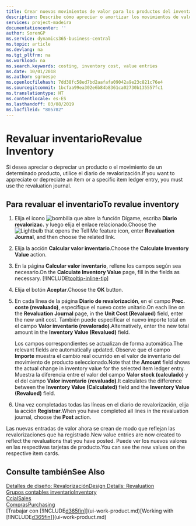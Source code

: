 ```yaml
---
title: Crear nuevos movimientos de valor para los productos del inventario | Documentos de Microsoft
description: Describe cómo apreciar o amortizar los movimientos de valor de uno o varios productos del inventario enviando el valor calculado actual.
services: project-madeira
documentationcenter: ''
author: SorenGP
ms.service: dynamics365-business-central
ms.topic: article
ms.devlang: na
ms.tgt_pltfrm: na
ms.workload: na
ms.search.keywords: costing, inventory cost, value entries
ms.date: 10/01/2018
ms.author: sgroespe
ms.openlocfilehash: 7dd38fc58ed7bd2aafafa09042a9e23c821c76e4
ms.sourcegitcommit: 1bcfaa99ea302e6b84b8361ca02730b135557fc1
ms.translationtype: HT
ms.contentlocale: es-ES
ms.lasthandoff: 03/08/2019
ms.locfileid: "805782"
---
```

# <a name="revalue-inventory"></a><span data-ttu-id="c54fe-103">Revaluar inventario</span><span class="sxs-lookup"><span data-stu-id="c54fe-103">Revalue Inventory</span></span>
<span data-ttu-id="c54fe-104">Si desea apreciar o depreciar un producto o el movimiento de un determinado producto, utilice el diario de revalorización.</span><span class="sxs-lookup"><span data-stu-id="c54fe-104">If you want to appreciate or depreciate an item or a specific item ledger entry, you must use the revaluation journal.</span></span>

## <a name="to-revalue-inventory"></a><span data-ttu-id="c54fe-105">Para revaluar el inventario</span><span class="sxs-lookup"><span data-stu-id="c54fe-105">To revalue inventory</span></span>
1. <span data-ttu-id="c54fe-106">Elija el icono ![bombilla que abre la función Dígame](media/ui-search/search_small.png "Dígame que desea hacer"), escriba **Diario revalorizac.** y luego elija el enlace relacionado.</span><span class="sxs-lookup"><span data-stu-id="c54fe-106">Choose the ![Lightbulb that opens the Tell Me feature](media/ui-search/search_small.png "Tell me what you want to do") icon, enter **Revaluation Journal**, and then choose the related link.</span></span>
2. <span data-ttu-id="c54fe-107">Elija la acción **Calcular valor inventario**.</span><span class="sxs-lookup"><span data-stu-id="c54fe-107">Choose the **Calculate Inventory Value** action.</span></span>
3. <span data-ttu-id="c54fe-108">En la página **Calcular valor inventario**, rellene los campos según sea necesario.</span><span class="sxs-lookup"><span data-stu-id="c54fe-108">On the **Calculate Inventory Value** page, fill in the fields as necessary.</span></span> [!INCLUDE[tooltip-inline-tip](includes/tooltip-inline-tip_md.md)]
4. <span data-ttu-id="c54fe-109">Elija el botón **Aceptar**.</span><span class="sxs-lookup"><span data-stu-id="c54fe-109">Choose the **OK** button.</span></span>
5. <span data-ttu-id="c54fe-110">En cada línea de la página **Diario de revalorización**, en el campo **Prec. coste (revaluado)**, especifique el nuevo coste unitario.</span><span class="sxs-lookup"><span data-stu-id="c54fe-110">On each line on the **Revaluation Journal** page, in the **Unit Cost (Revalued)** field, enter the new unit cost.</span></span> <span data-ttu-id="c54fe-111">También puede especificar el nuevo importe total en el campo **Valor inventario (revalorado)**.</span><span class="sxs-lookup"><span data-stu-id="c54fe-111">Alternatively, enter the new total amount in the **Inventory Value (Revalued)** field.</span></span>

    <span data-ttu-id="c54fe-112">Los campos correspondientes se actualizan de forma automática.</span><span class="sxs-lookup"><span data-stu-id="c54fe-112">The relevant fields are automatically updated.</span></span> <span data-ttu-id="c54fe-113">Observe que el campo **Importe** muestra el cambio real ocurrido en el valor de inventario del movimiento de producto seleccionado.</span><span class="sxs-lookup"><span data-stu-id="c54fe-113">Note that the **Amount** field shows the actual change in inventory value for the selected item ledger entry.</span></span> <span data-ttu-id="c54fe-114">Muestra la diferencia entre el valor del campo **Valor stock (calculado)** y el del campo **Valor inventario (revaluado)**.</span><span class="sxs-lookup"><span data-stu-id="c54fe-114">It calculates the difference between the **Inventory Value (Calculated)** field and the **Inventory Value (Revalued)** field.</span></span>
6. <span data-ttu-id="c54fe-115">Una vez completadas todas las líneas en el diario de revalorización, elija la acción **Registrar**.</span><span class="sxs-lookup"><span data-stu-id="c54fe-115">When you have completed all lines in the revaluation journal, choose the **Post** action.</span></span>

<span data-ttu-id="c54fe-116">Las nuevas entradas de valor ahora se crean de modo que reflejan las revalorizaciones que ha registrado.</span><span class="sxs-lookup"><span data-stu-id="c54fe-116">New value entries are now created to reflect the revaluations that you have posted.</span></span> <span data-ttu-id="c54fe-117">Puede ver los nuevos valores en las respectivas tarjetas de producto.</span><span class="sxs-lookup"><span data-stu-id="c54fe-117">You can see the new values on the respective item cards.</span></span>

## <a name="see-also"></a><span data-ttu-id="c54fe-118">Consulte también</span><span class="sxs-lookup"><span data-stu-id="c54fe-118">See Also</span></span>
[<span data-ttu-id="c54fe-119">Detalles de diseño: Revalorización</span><span class="sxs-lookup"><span data-stu-id="c54fe-119">Design Details: Revaluation</span></span>](design-details-revaluation.md)  
[<span data-ttu-id="c54fe-120">Grupos contables inventario</span><span class="sxs-lookup"><span data-stu-id="c54fe-120">Inventory</span></span>](inventory-manage-inventory.md)  
[<span data-ttu-id="c54fe-121">Ccial</span><span class="sxs-lookup"><span data-stu-id="c54fe-121">Sales</span></span>](sales-manage-sales.md)  
[<span data-ttu-id="c54fe-122">Compras</span><span class="sxs-lookup"><span data-stu-id="c54fe-122">Purchasing</span></span>](purchasing-manage-purchasing.md)  
<span data-ttu-id="c54fe-123">[Trabajar con [!INCLUDE[d365fin](includes/d365fin_md.md)]](ui-work-product.md)</span><span class="sxs-lookup"><span data-stu-id="c54fe-123">[Working with [!INCLUDE[d365fin](includes/d365fin_md.md)]](ui-work-product.md)</span></span>
